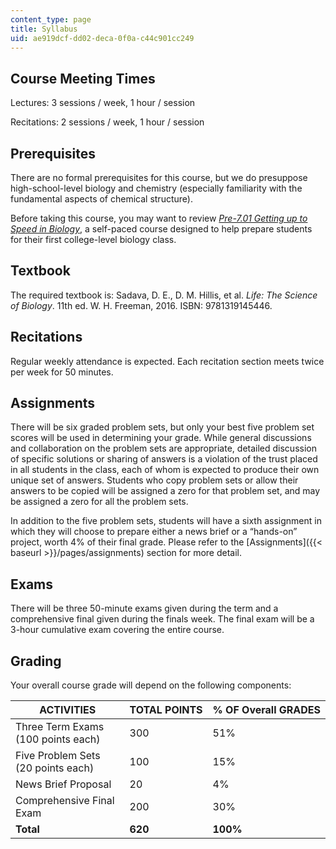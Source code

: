 ```yaml
---
content_type: page
title: Syllabus
uid: ae919dcf-dd02-deca-0f0a-c44c901cc249
---
```


Course Meeting Times
--------------------

Lectures: 3 sessions / week, 1 hour / session

Recitations: 2 sessions / week, 1 hour / session

Prerequisites
-------------

There are no formal prerequisites for this course, but we do presuppose high-school-level biology and chemistry (especially familiarity with the fundamental aspects of chemical structure).

Before taking this course, you may want to review _[Pre-7.01 Getting up to Speed in Biology](/resources/res-7-001-pre-7-01-getting-up-to-speed-in-biology-summer-2019)_, a self-paced course designed to help prepare students for their first college-level biology class.

Textbook
--------

The required textbook is: Sadava, D. E., D. M. Hillis, et al. _Life: The Science of Biology_. 11th ed. W. H. Freeman, 2016. ISBN: 9781319145446.

Recitations
-----------

Regular weekly attendance is expected. Each recitation section meets twice per week for 50 minutes.

Assignments
-----------

There will be six graded problem sets, but only your best five problem set scores will be used in determining your grade. While general discussions and collaboration on the problem sets are appropriate, detailed discussion of specific solutions or sharing of answers is a violation of the trust placed in all students in the class, each of whom is expected to produce their own unique set of answers. Students who copy problem sets or allow their answers to be copied will be assigned a zero for that problem set, and may be assigned a zero for all the problem sets.

In addition to the five problem sets, students will have a sixth assignment in which they will choose to prepare either a news brief or a “hands-on” project, worth 4% of their final grade. Please refer to the [Assignments]({{< baseurl >}}/pages/assignments) section for more detail.

Exams
-----

There will be three 50-minute exams given during the term and a comprehensive final given during the finals week. The final exam will be a 3-hour cumulative exam covering the entire course.

Grading
-------

Your overall course grade will depend on the following components:

| ACTIVITIES | TOTAL POINTS | % OF Overall GRADES |
| --- | --- | --- |
| Three Term Exams (100 points each) | 300 | 51% |
| Five Problem Sets (20 points each) | 100 | 15% |
| News Brief Proposal | 20 | 4% |
| Comprehensive Final Exam | 200 | 30% |
| **Total** | **620** | **100%**